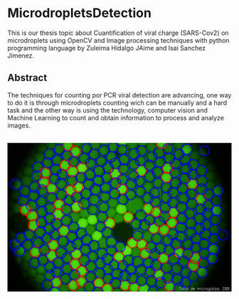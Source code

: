 <h1>MicrodropletsDetection</h1>
This is our thesis topic about Cuantification of viral charge (SARS-Cov2) on microdroplets using OpenCV and Image processing techniques with python programming language by Zuleima Hidalgo JAime and Isai Sanchez Jimenez.
<h2>Abstract</h2>
<p>The techniques for counting por PCR viral detection are advancing,
one way to do it is through microdroplets counting wich can be manually and 
a hard task and the other way is using the technology, computer vision and Machine Learning
to count and obtain information to process and analyze images.</p>
<br>
<img src="img/MG_CVM_KMEAN.png">
